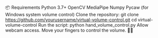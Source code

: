 📦 Requirements
Python 3.7+
OpenCV
MediaPipe
Numpy
Pycaw (for Windows system volume control)
Clone the repository:
git clone https://github.com/yourusername/virtual-volume-control.git
cd virtual-volume-control
Run the script:
python hand_volume_control.py
Allow webcam access. Move your fingers to control the volume. 🧏‍♂
